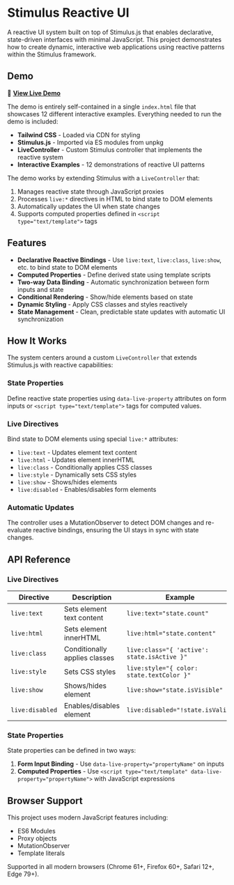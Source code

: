 # Stimulus Reactive UI

A reactive UI system built on top of Stimulus.js that enables declarative, state-driven interfaces with minimal JavaScript. This project demonstrates how to create dynamic, interactive web applications using reactive patterns within the Stimulus framework.

## Demo

🚀 **[View Live Demo](https://thomasbrus.github.io/stimulus-reactive-ui/)**

The demo is entirely self-contained in a single `index.html` file that showcases 12 different interactive examples. Everything needed to run the demo is included:

- **Tailwind CSS** - Loaded via CDN for styling
- **Stimulus.js** - Imported via ES modules from unpkg
- **LiveController** - Custom Stimulus controller that implements the reactive system
- **Interactive Examples** - 12 demonstrations of reactive UI patterns

The demo works by extending Stimulus with a `LiveController` that:

1. Manages reactive state through JavaScript proxies
2. Processes `live:*` directives in HTML to bind state to DOM elements
3. Automatically updates the UI when state changes
4. Supports computed properties defined in `<script type="text/template">` tags

## Features

- **Declarative Reactive Bindings** - Use `live:text`, `live:class`, `live:show`, etc. to bind state to DOM elements
- **Computed Properties** - Define derived state using template scripts
- **Two-way Data Binding** - Automatic synchronization between form inputs and state
- **Conditional Rendering** - Show/hide elements based on state
- **Dynamic Styling** - Apply CSS classes and styles reactively
- **State Management** - Clean, predictable state updates with automatic UI synchronization

## How It Works

The system centers around a custom `LiveController` that extends Stimulus.js with reactive capabilities:

### State Properties

Define reactive state properties using `data-live-property` attributes on form inputs or `<script type="text/template">` tags for computed values.

### Live Directives

Bind state to DOM elements using special `live:*` attributes:

- `live:text` - Updates element text content
- `live:html` - Updates element innerHTML
- `live:class` - Conditionally applies CSS classes
- `live:style` - Dynamically sets CSS styles
- `live:show` - Shows/hides elements
- `live:disabled` - Enables/disables form elements

### Automatic Updates

The controller uses a MutationObserver to detect DOM changes and re-evaluate reactive bindings, ensuring the UI stays in sync with state changes.

## API Reference

### Live Directives

| Directive       | Description                   | Example                                     |
| --------------- | ----------------------------- | ------------------------------------------- |
| `live:text`     | Sets element text content     | `live:text="state.count"`                   |
| `live:html`     | Sets element innerHTML        | `live:html="state.content"`                 |
| `live:class`    | Conditionally applies classes | `live:class="{ 'active': state.isActive }"` |
| `live:style`    | Sets CSS styles               | `live:style="{ color: state.textColor }"`   |
| `live:show`     | Shows/hides element           | `live:show="state.isVisible"`               |
| `live:disabled` | Enables/disables element      | `live:disabled="!state.isValid"`            |

### State Properties

State properties can be defined in two ways:

1. **Form Input Binding** - Use `data-live-property="propertyName"` on inputs
2. **Computed Properties** - Use `<script type="text/template" data-live-property="propertyName">` with JavaScript expressions

## Browser Support

This project uses modern JavaScript features including:

- ES6 Modules
- Proxy objects
- MutationObserver
- Template literals

Supported in all modern browsers (Chrome 61+, Firefox 60+, Safari 12+, Edge 79+).
